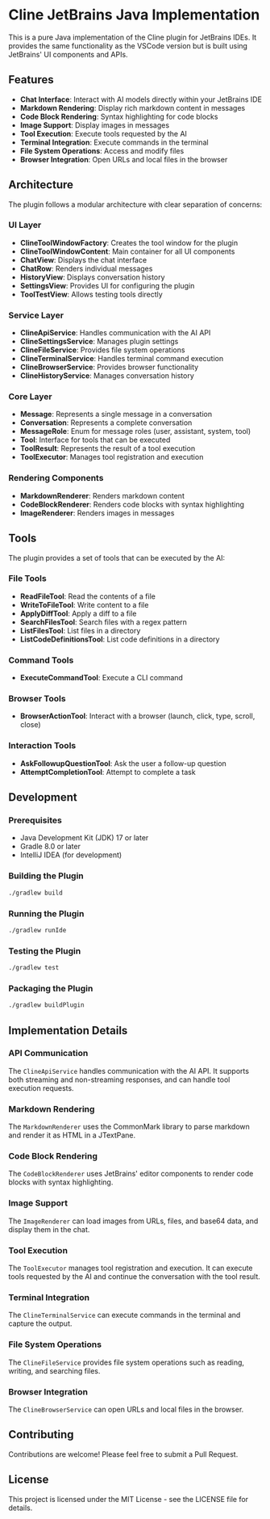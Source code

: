# Cline JetBrains Java Implementation

This is a pure Java implementation of the Cline plugin for JetBrains IDEs. It provides the same functionality as the VSCode version but is built using JetBrains' UI components and APIs.

## Features

- **Chat Interface**: Interact with AI models directly within your JetBrains IDE
- **Markdown Rendering**: Display rich markdown content in messages
- **Code Block Rendering**: Syntax highlighting for code blocks
- **Image Support**: Display images in messages
- **Tool Execution**: Execute tools requested by the AI
- **Terminal Integration**: Execute commands in the terminal
- **File System Operations**: Access and modify files
- **Browser Integration**: Open URLs and local files in the browser

## Architecture

The plugin follows a modular architecture with clear separation of concerns:

### UI Layer
- **ClineToolWindowFactory**: Creates the tool window for the plugin
- **ClineToolWindowContent**: Main container for all UI components
- **ChatView**: Displays the chat interface
- **ChatRow**: Renders individual messages
- **HistoryView**: Displays conversation history
- **SettingsView**: Provides UI for configuring the plugin
- **ToolTestView**: Allows testing tools directly

### Service Layer
- **ClineApiService**: Handles communication with the AI API
- **ClineSettingsService**: Manages plugin settings
- **ClineFileService**: Provides file system operations
- **ClineTerminalService**: Handles terminal command execution
- **ClineBrowserService**: Provides browser functionality
- **ClineHistoryService**: Manages conversation history

### Core Layer
- **Message**: Represents a single message in a conversation
- **Conversation**: Represents a complete conversation
- **MessageRole**: Enum for message roles (user, assistant, system, tool)
- **Tool**: Interface for tools that can be executed
- **ToolResult**: Represents the result of a tool execution
- **ToolExecutor**: Manages tool registration and execution

### Rendering Components
- **MarkdownRenderer**: Renders markdown content
- **CodeBlockRenderer**: Renders code blocks with syntax highlighting
- **ImageRenderer**: Renders images in messages

## Tools

The plugin provides a set of tools that can be executed by the AI:

### File Tools
- **ReadFileTool**: Read the contents of a file
- **WriteToFileTool**: Write content to a file
- **ApplyDiffTool**: Apply a diff to a file
- **SearchFilesTool**: Search files with a regex pattern
- **ListFilesTool**: List files in a directory
- **ListCodeDefinitionsTool**: List code definitions in a directory

### Command Tools
- **ExecuteCommandTool**: Execute a CLI command

### Browser Tools
- **BrowserActionTool**: Interact with a browser (launch, click, type, scroll, close)

### Interaction Tools
- **AskFollowupQuestionTool**: Ask the user a follow-up question
- **AttemptCompletionTool**: Attempt to complete a task

## Development

### Prerequisites
- Java Development Kit (JDK) 17 or later
- Gradle 8.0 or later
- IntelliJ IDEA (for development)

### Building the Plugin
```bash
./gradlew build
```

### Running the Plugin
```bash
./gradlew runIde
```

### Testing the Plugin
```bash
./gradlew test
```

### Packaging the Plugin
```bash
./gradlew buildPlugin
```

## Implementation Details

### API Communication
The `ClineApiService` handles communication with the AI API. It supports both streaming and non-streaming responses, and can handle tool execution requests.

### Markdown Rendering
The `MarkdownRenderer` uses the CommonMark library to parse markdown and render it as HTML in a JTextPane.

### Code Block Rendering
The `CodeBlockRenderer` uses JetBrains' editor components to render code blocks with syntax highlighting.

### Image Support
The `ImageRenderer` can load images from URLs, files, and base64 data, and display them in the chat.

### Tool Execution
The `ToolExecutor` manages tool registration and execution. It can execute tools requested by the AI and continue the conversation with the tool result.

### Terminal Integration
The `ClineTerminalService` can execute commands in the terminal and capture the output.

### File System Operations
The `ClineFileService` provides file system operations such as reading, writing, and searching files.

### Browser Integration
The `ClineBrowserService` can open URLs and local files in the browser.

## Contributing

Contributions are welcome! Please feel free to submit a Pull Request.

## License

This project is licensed under the MIT License - see the LICENSE file for details.